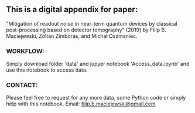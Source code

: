 ## This is a digital appendix for paper:
"Mitigation of readout noise in near-term quantum devices by classical post-processing based on detector tomography" (2019)
by Filip B. Maciejewski, Zoltán Zimborás, and Michał Oszmaniec.

### WORKFLOW: 
Simply download folder 'data' and jupyer notebook 'Access_data.ipynb' and use this notebook to access data.

### CONTACT: 
Please feel free to request for any more data, some Python code or simply help with this notebook.
Email: filip.b.maciejewski@gmail.com


